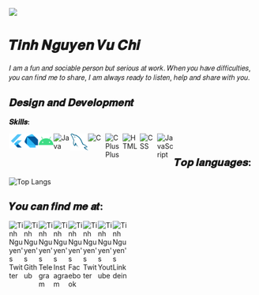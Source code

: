 ![](https://komarev.com/ghpvc/?username=90-TinhMercedes&color=blue)
# 𝑻𝒊𝒏𝒉 𝑵𝒈𝒖𝒚𝒆𝒏 𝑽𝒖 𝑪𝒉𝒊
𝐼 𝑎𝑚 𝑎 𝑓𝑢𝑛 𝑎𝑛𝑑 𝑠𝑜𝑐𝑖𝑎𝑏𝑙𝑒 𝑝𝑒𝑟𝑠𝑜𝑛 𝑏𝑢𝑡 𝑠𝑒𝑟𝑖𝑜𝑢𝑠 𝑎𝑡 𝑤𝑜𝑟𝑘. 𝑊ℎ𝑒𝑛 𝑦𝑜𝑢 ℎ𝑎𝑣𝑒 𝑑𝑖𝑓𝑓𝑖𝑐𝑢𝑙𝑡𝑖𝑒𝑠, 𝑦𝑜𝑢 𝑐𝑎𝑛 𝑓𝑖𝑛𝑑 𝑚𝑒 𝑡𝑜 𝑠ℎ𝑎𝑟𝑒, 𝐼 𝑎𝑚 𝑎𝑙𝑤𝑎𝑦𝑠 𝑟𝑒𝑎𝑑𝑦 𝑡𝑜 𝑙𝑖𝑠𝑡𝑒𝑛, ℎ𝑒𝑙𝑝 𝑎𝑛𝑑 𝑠ℎ𝑎𝑟𝑒 𝑤𝑖𝑡ℎ 𝑦𝑜𝑢.

##  𝑫𝒆𝒔𝒊𝒈𝒏 𝒂𝒏𝒅 𝑫𝒆𝒗𝒆𝒍𝒐𝒑𝒎𝒆𝒏𝒕

**𝑺𝒌𝒊𝒍𝒍𝒔:** 

<img align="left" alt="Flutter" width="30px" src="https://raw.githubusercontent.com/github/explore/80688e429a7d4ef2fca1e82350fe8e3517d3494d/topics/flutter/flutter.png" /> 
<img align="left" alt="Dart" width="30px" src="https://raw.githubusercontent.com/github/explore/80688e429a7d4ef2fca1e82350fe8e3517d3494d/topics/dart/dart.png" /> 
<img align="left" alt="Android" width="30px" src="https://raw.githubusercontent.com/github/explore/80688e429a7d4ef2fca1e82350fe8e3517d3494d/topics/android/android.png" /> 
<img align="left" alt="Java" width="35px" src="https://raw.githubusercontent.com/rahul-jha98/github_readme_icons/main/language_and_tools/square/java/java.svg" /> 
<img align="left" alt="MySQL" width="35px" src="https://raw.githubusercontent.com/devicons/devicon/master/icons/mysql/mysql-original.svg" />
<img align="left" alt="C" width="35px" src="https://raw.githubusercontent.com/rahul-jha98/github_readme_icons/main/language_and_tools/square/c/c.svg" /> 
<img align="left" alt="CPlusPlus" width="35px" src="https://raw.githubusercontent.com/rahul-jha98/github_readme_icons/main/language_and_tools/square/c++/c++.svg" /> 
<img align="left" alt="HTML" width="35px" src="https://raw.githubusercontent.com/rahul-jha98/github_readme_icons/main/language_and_tools/square/html/html.svg" /> 
<img align="left" alt="CSS" width="35px" src="https://raw.githubusercontent.com/rahul-jha98/github_readme_icons/main/language_and_tools/square/css/css.svg" /> 
<img align="left" alt="JavaScript" width="35px" src="https://raw.githubusercontent.com/rahul-jha98/github_readme_icons/main/language_and_tools/square/javascript/javascript.svg" /> 
<br/>

## 𝑻𝒐𝒑 𝒍𝒂𝒏𝒈𝒖𝒂𝒈𝒆𝒔:
![Top Langs](https://github-readme-stats.vercel.app/api/top-langs/?username=tinhnvc)

## 𝒀𝒐𝒖 𝒄𝒂𝒏 𝒇𝒊𝒏𝒅 𝒎𝒆 𝒂𝒕:



<a href="https://twitter.com/tinhnvc" target="_blank">
  <img align="left" alt="Tinh Nguyen's Twitter" width="30px" src="https://cdn.jsdelivr.net/npm/simple-icons@v3/icons/twitter.svg" />
</a>
<a href="https://github.com/tinhnvc" target="_blank">
  <img align="left" alt="Tinh Nguyen's Github" width="30px" src="https://cdn.jsdelivr.net/npm/simple-icons@v3/icons/github.svg" />
</a>
<a href="https://t.me/tinhnvc">
  <img align="left" alt="Tinh Nguyen's Telegram" width="30px" src="https://cdn.jsdelivr.net/npm/simple-icons@v3/icons/telegram.svg" />
</a>
<a href="https://www.instagram.com/tinh.nvc/" target="_blank">
  <img align="left" alt="Tinh Nguyen's Instagram" width="30px" src="https://cdn.jsdelivr.net/npm/simple-icons@v3/icons/instagram.svg" />
</a>
<a href="https://www.facebook.com/tinh.nvc/" target="_blank">
  <img align="left" alt="Tinh Nguyen's Facebook" width="30px" src="https://cdn.jsdelivr.net/npm/simple-icons@v3/icons/facebook.svg" />
</a>
<a href="https://dev.to/tinhnvc" target="_blank">
  <img align="left" alt="Tinh Nguyen's Twitter" width="30px" src="https://cdn.jsdelivr.net/npm/simple-icons@3.0.1/icons/dev-dot-to.svg" />
</a>
<a href="https://www.youtube.com/channel/UCoabWPeJLSzw80FVd9SyG8A" target="_blank">
  <img align="left" alt="Tinh Nguyen's Youtube" width="30px" src="https://cdn.jsdelivr.net/npm/simple-icons@v3/icons/youtube.svg" />
</a>
<a href="https://www.linkedin.com/in/90-tinhmercedes/" target="_blank">
  <img align="left" alt="Tinh Nguyen's Linkdein" width="30px" src="https://cdn.jsdelivr.net/npm/simple-icons@v3/icons/linkedin.svg" />
</a>

<!--
**90-TinhMercedes/90-TinhMercedes** is a ✨ _special_ ✨ repository because its `README.md` (this file) appears on your GitHub profile.

Here are some ideas to get you started:

- 🔭 I’m currently working on ...
- 🌱 I’m currently learning ...
- 👯 I’m looking to collaborate on ...
- 🤔 I’m looking for help with ...
- 💬 Ask me about ...
- 📫 How to reach me: ...
- 😄 Pronouns: ...
- ⚡ Fun fact: ...
[<img src='https://cdn.jsdelivr.net/npm/simple-icons@3.0.1/icons/github.svg' alt='github' height='30'>](https://github.com/tinhnvc) [<img src='https://cdn.jsdelivr.net/npm/simple-icons@3.0.1/icons/dev-dot-to.svg' alt='dev' height='30'>](https://dev.to/90_tinhmercedes)  [<img src='https://cdn.jsdelivr.net/npm/simple-icons@3.0.1/icons/facebook.svg' alt='facebook' height='30'>](https://www.facebook.com/tinh.nvc)  [<img src='https://cdn.jsdelivr.net/npm/simple-icons@3.0.1/icons/instagram.svg' alt='instagram' height='30'>](https://www.instagram.com/90_tinhmercedes/)  [<img src='https://cdn.jsdelivr.net/npm/simple-icons@3.0.1/icons/twitter.svg' alt='twitter' height='30'>](https://twitter.com/90_TinhMercedes)  [<img src='https://cdn.jsdelivr.net/npm/simple-icons@3.0.1/icons/youtube.svg' alt='YouTube' height='30'>](https://www.youtube.com/channel/UCoabWPeJLSzw80FVd9SyG8A)
<br/>

-->
